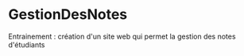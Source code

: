 # GestionDesNotes
Entrainement : création d'un site web qui permet la gestion des notes d'étudiants
